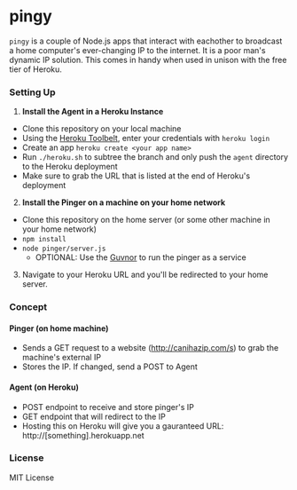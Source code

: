 # pingy
`pingy` is a couple of Node.js apps that interact with eachother to broadcast a home computer's ever-changing IP to the internet. It is a poor man's dynamic IP solution. This comes in handy when used in unison with the free tier of Heroku.

### Setting Up
1. **Install the Agent in a Heroku Instance**
  - Clone this repository on your local machine
  - Using the [Heroku Toolbelt](https://toolbelt.heroku.com/), enter your credentials with `heroku login`
  - Create an app `heroku create <your app name>`
  - Run `./heroku.sh` to subtree the branch and only push the `agent` directory to the Heroku deployment
  - Make sure to grab the URL that is listed at the end of Heroku's deployment
2. **Install the Pinger on a machine on your home network**
  - Clone this repository on the home server (or some other machine in your home network)
  - `npm install`
  - `node pinger/server.js`
    - OPTIONAL: Use the [Guvnor](https://github.com/tableflip/guvnor) to run the pinger as a service
3. Navigate to your Heroku URL and you'll be redirected to your home server.

### Concept
#### Pinger (on home machine)
- Sends a GET request to a website (http://canihazip.com/s) to grab the machine's external IP
- Stores the IP. If changed, send a POST to Agent

#### Agent (on Heroku)
- POST endpoint to receive and store pinger's IP
- GET endpoint that will redirect to the IP
- Hosting this on Heroku will give you a gauranteed URL: http://[something].herokuapp.net

### License
MIT License
